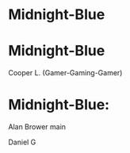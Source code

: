 # Midnight-Blue


# Midnight-Blue
Cooper L. (Gamer-Gaming-Gamer)
# Midnight-Blue:
Alan Brower
 main

Daniel G
